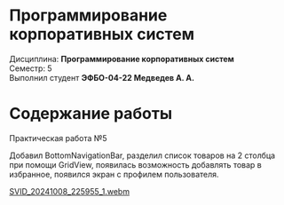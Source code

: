 # Программирование корпоративных систем
Дисциплина: **Программирование корпоративных систем** <br>
Семестр: 5 <br>
Выполнил студент **ЭФБО-04-22 Медведев А. А.** <br>

# Содержание работы

Практическая работа №5

Добавил BottomNavigationBar, разделил список товаров на 2 столбца при помощи GridView, появилась возможность добавлять товар в избранное, появился экран с профилем пользователя.

[SVID_20241008_225955_1.webm](https://github.com/user-attachments/assets/d610c11b-3cbc-4e9f-9ef3-6472ce78ba93)

